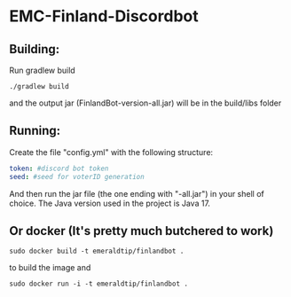 # EMC-Finland-Discordbot

## Building: 
Run gradlew build
```
./gradlew build
```
and the output jar (FinlandBot-version-all.jar) will be in the build/libs folder

## Running:
Create the file "config.yml" with the following structure:
```yml
token: #discord bot token
seed: #seed for voterID generation
```
And then run the jar file (the one ending with "-all.jar") in your shell of choice.
The Java version used in the project is Java 17.

## Or docker (It's pretty much butchered to work)
```
sudo docker build -t emeraldtip/finlandbot .
```
to build the image and
```
sudo docker run -i -t emeraldtip/finlandbot .
```

